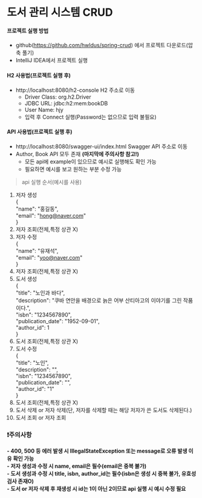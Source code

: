 # 도서 관리 시스템 CRUD
#### 프로젝트 실행 방법
- github(https://github.com/hwldus/spring-crud) 에서 프로젝트 다운로드(압축 풀기)
- IntelliJ IDEA에서 프로젝트 실행

#### H2 사용법(프로젝트 실행 후)
- http://localhost:8080/h2-console H2 주소로 이동
  - Driver Class:	org.h2.Driver
  - JDBC URL:	jdbc:h2:mem:bookDB
  - User Name: hjy
  - 입력 후 Connect 실행(Password는 없으므로 입력 불필요)
    
#### API 사용법(프로젝트 실행 후)
- http://localhost:8080/swagger-ui/index.html Swagger API 주소로 이동
- Author, Book API 모두 존재 **(마지막에 주의사항 참고!)**
  - 모든 api에 example이 있으므로 예시로 실행해도 확인 가능
  - 필요하면 예시를 보고 원하는 부분 수정 가능
> api 실행 순서(예시를 사용)  
1. 저자 생성  
{  
  "name": "홍길동",  
  "email": "hong@naver.com"  
}
2. 저자 조회(전체,특정 상관 X)
3. 저자 수정  
{  
  "name": "유재석",  
  "email": "yoo@naver.com"  
}
4. 저자 조회(전체,특정 상관 X)
5. 도서 생성  
{  
  "title": "노인과 바다",  
  "description": "쿠바 연안을 배경으로 늙은 어부 산티아고의 이야기를 그린 작품이다.",  
  "isbn": "1234567890",  
  "publication_date": "1952-09-01",  
  "author_id": 1  
}
6. 도서 조회(전체,특정 상관 X)
7. 도서 수정  
{  
  "title": "노인",  
  "description": "",  
  "isbn": "1234567890",  
  "publication_date": "",  
  "author_id": "1"  
}  
8. 도서 조회(전체,특정 상관 X)
9. 도서 삭제 or 저자 삭제(단, 저자를 삭제할 때는 해당 저자가 쓴 도서도 삭제된다.)
10. 도서 조회 or 저자 조회

### ❗️주의사항  
**- 400, 500 등 에러 발생 시 IllegalStateException 또는 message로 오류 발생 이유 확인 가능**  
**- 저자 생성과 수정 시 name, email은 필수(email은 중복 불가)**  
**- 도서 생성과 수정 시 title, isbn, author_id는 필수(isbn은 생성 시 중복 불가, 유효성 검사 존재O)**  
**- 도서 or 저자 삭제 후 재생성 시 id는 1이 아닌 2이므로 api 실행 시 예시 수정 필요**
